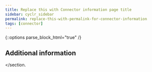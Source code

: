 ```yaml
---
title: Replace this with Connector information page title
sidebar: cyclr_sidebar
permalink: replace-this-with-permalink-for-connector-information
tags: [connector]
---
```

{::options parse_block_html="true" /}
<section class="card">

## Additional information

</section.
